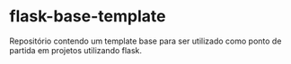# flask-base-template
Repositório contendo um template base para ser utilizado como ponto de partida em projetos utilizando flask.